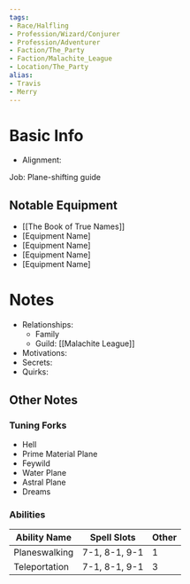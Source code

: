 ```yaml
---
tags:
- Race/Halfling
- Profession/Wizard/Conjurer
- Profession/Adventurer
- Faction/The_Party
- Faction/Malachite_League
- Location/The_Party
alias:
- Travis
- Merry
---
```

# Basic Info
- Alignment: 

Job: Plane-shifting guide

## Notable Equipment
- [[The Book of True Names]]
- [Equipment Name]
- [Equipment Name]
- [Equipment Name]
- [Equipment Name]

# Notes
- Relationships: 
	- Family
	- Guild: [[Malachite League]]
- Motivations: 
- Secrets: 
- Quirks: 

## Other Notes
### Tuning Forks
- Hell
- Prime Material Plane
- Feywild
- Water Plane
- Astral Plane
- Dreams

### Abilities
| Ability Name  | Spell Slots   | Other |
| ------------- | ------------- | ----- |
| Planeswalking | 7-1, 8-1, 9-1 | 1     |
| Teleportation | 7-1, 8-1, 9-1 | 3     |
